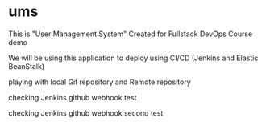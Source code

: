 # ums

This is "User Management System" Created for Fullstack DevOps Course demo

We will be using this application to deploy using CI/CD (Jenkins and Elastic BeanStalk) 

playing with local Git repository and Remote repository

checking Jenkins github webhook test

checking Jenkins github webhook second test

